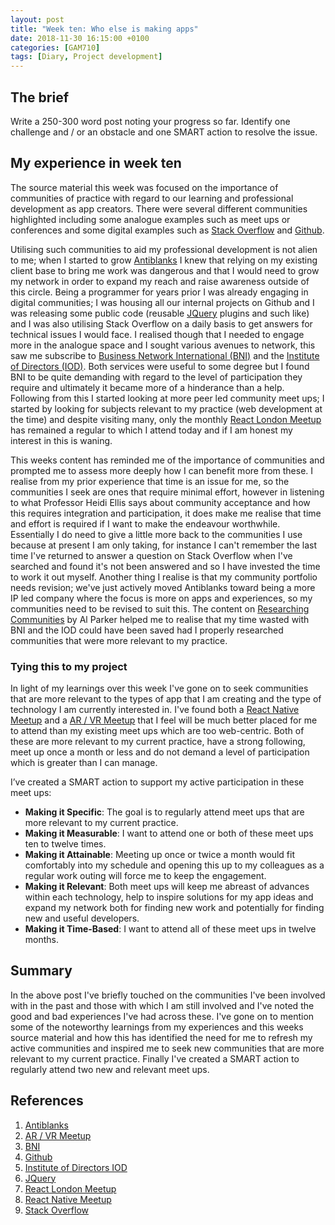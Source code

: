 ```yaml
---
layout: post
title: "Week ten: Who else is making apps"
date: 2018-11-30 16:15:00 +0100
categories: [GAM710]
tags: [Diary, Project development]
---
```


## The brief

Write a 250-300 word post noting your progress so far. Identify one challenge and / or an obstacle and one SMART action to resolve the issue.

## My experience in week ten

The source material this week was focused on the importance of communities of practice with regard to our learning and professional development as app creators. There were several different communities highlighted including some analogue examples such as meet ups or conferences and some digital examples such as [Stack Overflow](https://stackoverflow.com) and [Github](https://github.com).

Utilising such communities to aid my professional development is not alien to me; when I started to grow [Antiblanks](http://www.antiblanks.com) I knew that relying on my existing client base to bring me work was dangerous and that I would need to grow my network in order to expand my reach and raise awareness outside of this circle. Being a programmer for years prior I was already engaging in digital communities; I was housing all our internal projects on Github and I was releasing some public code (reusable [JQuery](https://jquery.com) plugins and such like) and I was also utilising Stack Overflow on a daily basis to get answers for technical issues I would face. I realised though that I needed to engage more in the analogue space and I sought various avenues to network, this saw me subscribe to [Business Network International (BNI)](https://www.bni.com) and the [Institute of Directors (IOD)](https://www.iod.com). Both services were useful to some degree but I found BNI to be quite demanding with regard to the level of participation they require and ultimately it became more of a hinderance than a help. Following from this I started looking at more peer led community meet ups; I started by looking for subjects relevant to my practice (web development at the time) and despite visiting many, only the monthly [React London Meetup](https://meetup.react.london) has remained a regular to which I attend today and if I am honest my interest in this is waning.

This weeks content has reminded me of the importance of communities and prompted me to assess more deeply how I can benefit more from these. I realise from my prior experience that time is an issue for me, so the communities I seek are ones that require minimal effort, however in listening to what Professor Heidi Ellis says about community acceptance and how this requires integration and participation, it does make me realise that time and effort is required if I want to make the endeavour worthwhile. Essentially I do need to give a little more back to the communities I use because at present I am only taking, for instance I can't remember the last time I've returned to answer a question on Stack Overflow when I've searched and found it's not been answered and so I have invested the time to work it out myself. Another thing I realise is that my community portfolio needs revision; we've just actively moved Antiblanks toward being a more IP led company where the focus is more on apps and experiences, so my communities need to be revised to suit this. The content on [Researching Communities](https://falmouthflexible.instructure.com/courses/293/pages/week-10-researching-communities-of-practice?module_item_id=15488) by Al Parker helped me to realise that my time wasted with BNI and the IOD could have been saved had I properly researched communities that were more relevant to my practice.

### Tying this to my project

In light of my learnings over this week I've gone on to seek communities that are more relevant to the types of app that I am creating and the type of technology I am currently interested in. I've found both a [React Native Meetup](https://www.meetup.com/React-Native-London) and a [AR / VR Meetup](https://www.meetup.com/Augmenting-Reality) that I feel will be much better placed for me to attend than my existing meet ups which are too web-centric. Both of these are more relevant to my current practice, have a strong following, meet up once a month or less and do not demand a level of participation which is greater than I can manage.

I’ve created a SMART action to support my active participation in these meet ups:

- **Making it Specific**: The goal is to regularly attend meet ups that are more relevant to my current practice.
- **Making it Measurable**: I want to attend one or both of these meet ups ten to twelve times.
- **Making it Attainable**: Meeting up once or twice a month would fit comfortably into my schedule and opening this up to my colleagues as a regular work outing will force me to keep the engagement.
- **Making it Relevant**: Both meet ups will keep me abreast of advances within each technology, help to inspire solutions for my app ideas and expand my network both for finding new work and potentially for finding new and useful developers.
- **Making it Time-Based**: I want to attend all of these meet ups in twelve months.

## Summary

In the above post I've briefly touched on the communities I've been involved with in the past and those with which I am still involved and I've noted the good and bad experiences I've had across these. I've gone on to mention some of the noteworthy learnings from my experiences and this weeks source material and how this has identified the need for me to refresh my active communities and inspired me to seek new communities that are more relevant to my current practice. Finally I've created a SMART action to regularly attend two new and relevant meet ups.

## References

1. [Antiblanks](http://www.antiblanks.com)
2. [AR / VR Meetup](https://www.meetup.com/Augmenting-Reality)
3. [BNI](https://www.bni.com)
4. [Github](https://github.com)
5. [Institute of Directors IOD](https://www.iod.com)
6. [JQuery](https://jquery.com)
7. [React London Meetup](https://meetup.react.london)
8. [React Native Meetup](https://www.meetup.com/React-Native-London)
9. [Stack Overflow](https://stackoverflow.com)
